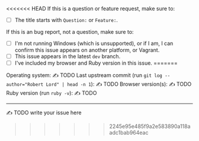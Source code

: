 <<<<<<< HEAD
If this is a question or feature request, make sure to:

- [ ] The title starts with `Question:` or `Feature:`.

If this is an bug report, not a question, make sure to:

- [ ] I'm not running Windows (which is unsupported), or if I am, I can confirm this issue appears on another platform, or Vagrant.
- [ ] This issue appears in the latest `dev` branch.
- [ ] I've included my browser and Ruby version in this issue.
=======
<!--
⚠️  READ THIS BEFORE SUBMITTING ⚠️

Thanks for submitting a bug to Slate! If you've got a question about how to implement some feature, are encountering some unusual behavior in your fork of Slate, or if you want to chat, please start a new thread in our Spectrum community here! I monitor it for new threads, and it makes it easy for knowledgeable members of the community to help solve problems.

-> https://spectrum.chat/slate <-

If you've found a bug with Slate upstream that you're still encountering even in a lightly modified Slate, you're in the right place! Please fill out the form below with the issue you're having and we'll take a look. :)
-->

Operating system: ✍️ TODO
Last upstream commit (run `git log --author="Robert Lord" | head -n 1`): ✍️ TODO
Browser version(s): ✍️ TODO
Ruby version (run `ruby -v`):  ✍️ TODO

---

✍️ TODO write your issue here
>>>>>>> 2245e95e485f9a2e583890a118aadc1bab964eac
